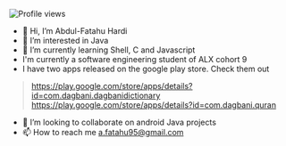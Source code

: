 ![Profile views](https://gpvc.arturio.dev/at-tawlib)

- 👋 Hi, I’m Abdul-Fatahu Hardi
- 👀 I’m interested in Java
- 🌱 I’m currently learning Shell, C and Javascript
- I'm currently a software engineering student of ALX cohort 9
- I have two apps released on the google play store. Check them out
> https://play.google.com/store/apps/details?id=com.dagbani.dagbanidictionary <br>
>https://play.google.com/store/apps/details?id=com.dagbani.quran
- 💞️ I’m looking to collaborate on android Java projects
- 📫 How to reach me a.fatahu95@gmail.com

<!---
at-tawlib/at-tawlib is a ✨ special ✨ repository because its `README.md` (this file) appears on your GitHub profile.
You can click the Preview link to take a look at your changes.
--->
